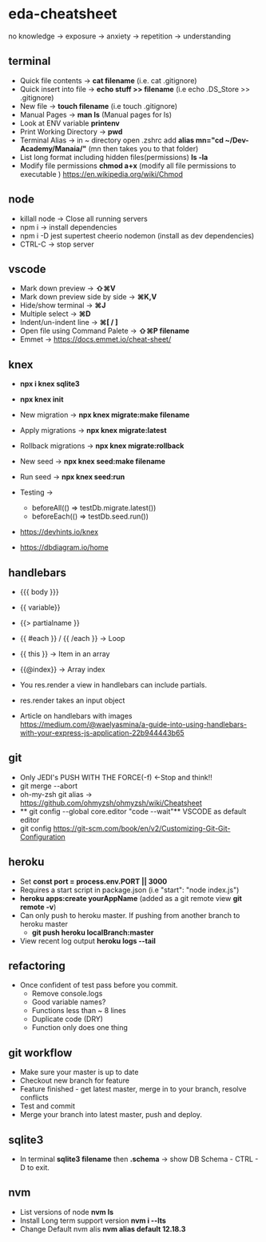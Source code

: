 # eda-cheatsheet

no knowledge -> exposure -> anxiety -> repetition -> understanding 


## terminal ##
* Quick file contents -> **cat filename** (i.e. cat .gitignore)
* Quick insert into file -> **echo stuff >> filename** (i.e echo .DS_Store >> .gitignore)
* New file -> **touch filename** (i.e touch .gitignore)
* Manual Pages -> **man ls** (Manual pages for ls)
* Look at ENV variable **printenv**
* Print Working Directory -> **pwd**
* Terminal Alias -> in ~ directory open .zshrc add **alias mn="cd ~/Dev-Academy/Manaia/"** (mn then takes you to that folder)
* List long format including hidden files(permissions) **ls -la**
* Modify file permissions **chmod a+x** (modify all file permissions to executable ) https://en.wikipedia.org/wiki/Chmod

## node ##
* killall node -> Close all running servers
* npm i -> install dependencies
* npm i -D jest supertest cheerio nodemon (install as dev dependencies)
* CTRL-C -> stop server

## vscode ##
* Mark down preview -> **⇧⌘V**
* Mark down preview side by side -> **⌘K,V**
* Hide/show terminal -> **⌘J**
* Multiple select -> **⌘D**
* Indent/un-indent line -> **⌘[ / ]**
* Open file using Command Palete -> **⇧⌘P filename**
* Emmet -> https://docs.emmet.io/cheat-sheet/

## knex ##
* **npx i knex sqlite3**
* **npx knex init**
* New migration -> **npx knex migrate:make filename**
* Apply migrations -> **npx knex migrate:latest**
* Rollback migrations -> **npx knex migrate:rollback**

* New seed -> **npx knex seed:make filename**
* Run seed -> **npx knex seed:run**

* Testing ->
    * beforeAll(() => testDb.migrate.latest())
    * beforeEach(() => testDb.seed.run())

* https://devhints.io/knex
* https://dbdiagram.io/home

## handlebars ##
* {{{ body }}}
* {{ variable}}
* {{> partialname }}
* {{ #each }} / {{ /each }} -> Loop
* {{ this }} -> Item in an array
* {{@index}} -> Array index

* You res.render a view in handlebars can include partials.
* res.render takes an input object

* Article on handlebars with images
https://medium.com/@waelyasmina/a-guide-into-using-handlebars-with-your-express-js-application-22b944443b65

## git ##
* Only JEDI's PUSH WITH THE FORCE(-f) <-Stop and think!!
* git merge --abort
* oh-my-zsh git alias -> https://github.com/ohmyzsh/ohmyzsh/wiki/Cheatsheet
* ** git config --global core.editor "code --wait"** VSCODE as default editor
* git config https://git-scm.com/book/en/v2/Customizing-Git-Git-Configuration

## heroku ##
* Set **const port = process.env.PORT || 3000**
* Requires a start script in package.json (i.e "start": "node index.js")
* **heroku apps:create yourAppName** (added as a git remote view **git remote -v**)
* Can only push to heroku master. If pushing from another branch to heroku master
    * **git push heroku localBranch:master**
* View recent log output **heroku logs --tail**

## refactoring ##
* Once confident of test pass before you commit.
    * Remove console.logs
    * Good variable names?
    * Functions less than ~ 8 lines
    * Duplicate code (DRY)
    * Function only does one thing

## git workflow ##
* Make sure your master is up to date
* Checkout new branch for feature
* Feature finished - get latest master, merge in to your branch, resolve conflicts
* Test and commit
* Merge your branch into latest master, push and deploy.

## sqlite3 ##
* In terminal **sqlite3 filename** then **.schema** -> show DB Schema - CTRL - D to exit.

## nvm ##
* List versions of node **nvm ls**
* Install Long term support version **nvm i --lts**
* Change Default nvm alis **nvm alias default 12.18.3**













